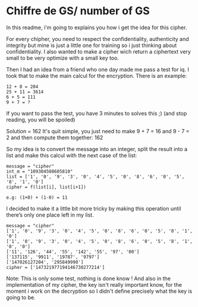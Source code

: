 # Chiffre de GS/ number of GS

In this readme, i'm going to explains you how i get the idea for this cipher.

For every chipher, you need to respect the confidentiality, authenticity and integrity but mine is just a little one for training so i just thinking about confidentiality.
I also wanted to make a cipher wich return a ciphertext very small to be very optimize with a small key too.

Then I had an idea from a friend who one day made me pass a test for iq. I took that to make the main calcul for the encryption. There is an example:

```
12 + 8 = 204
25 + 11 = 3614
6 + 5 = 111
9 + 7 = ?
```

If you want to pass the test, you have 3 minutes to solves this ;) (and stop reading, you will be spoiled)

Solution = 162
It's quit simple, you just need to make 9 + 7 = 16 and 9 - 7 = 2 and then compute them together: 162

So my idea is to convert the message into an integer, split the result into a list and make this calcul with the next case of the list:
```
message = "cipher"
int_m = "109304508605810"
list = ['1', '0', '9', '3', '0', '4', '5', '0', '8', '6', '0', '5', '8', '1', '0']
cipher = f(list[i], list[i+1])

e.g: (1+0) + (1-0) = 11
```

I decided to make it a little bit more tricky by making this operation until there’s only one place left in my list.

```
message = "cipher"
['1', '0', '9', '3', '0', '4', '5', '0', '8', '6', '0', '5', '8', '1', '0']
['1', '0', '9', '3', '0', '4', '5', '0', '8', '6', '0', '5', '8', '1', '0', '0']
['11', '126', '44', '55', '142', '55', '97', '00']
['137115', '9911', '19787', '9797']
['147026127204', '295849990']
cipher = ['147321977194146730277214']
```

Note: This is only some test, nothing is done know ! And also in the implementation of my cipher, the key isn't really important know, for the moment i work on the decryption so I didn't define precisely what the key is going to be.


